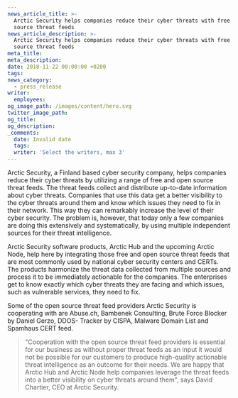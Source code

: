 ```yaml
---
news_article_title: >-
  Arctic Security helps companies reduce their cyber threats with free and open
  source threat feeds
news_article_description: >-
  Arctic Security helps companies reduce their cyber threats with free and open
  source threat feeds
meta_title:
meta_description:
date: 2018-11-22 00:00:00 +0200
tags:
news_category:
  - press_release
writer:
  employees:
og_image_path: /images/content/hero.svg
twitter_image_path:
og_title:
og_description:
_comments:
  date: Invalid date
  tags:
  writer: 'Select the writers, max 3'
---
```


Arctic Security, a Finland based cyber security company, helps companies reduce their cyber threats by utilizing a range of free and open source threat feeds. The threat feeds collect and distribute up-to-date information about cyber threats. Companies that use this data get a better visibility to the cyber threats around them and know which issues they need to fix in their network. This way they can remarkably increase the level of their cyber security. The problem is, however, that today only a few companies are doing this extensively and systematically, by using multiple independent sources for their threat intelligence.

Arctic Security software products, Arctic Hub and the upcoming Arctic Node, help here by integrating those free and open source threat feeds that are most commonly used by national cyber security centers and CERTs. The products harmonize the threat data collected from multiple sources and process it to be immediately actionable for the companies. The enterprises get to know exactly which cyber threats they are facing and which issues, such as vulnerable services, they need to fix.

Some of the open source threat feed providers Arctic Security is cooperating with are Abuse.ch, Bambenek Consulting, Brute Force Blocker by Daniel Gerzo, DDOS- Tracker by CISPA, Malware Domain List and Spamhaus CERT feed.

> "Cooperation with the open source threat feed providers is essential for our business as without proper threat feeds as an input it would not be possible for our customers to produce high-quality actionable threat intelligence as an outcome for their needs. We are happy that Arctic Hub and Arctic Node help companies leverage the threat feeds into a better visibility on cyber threats around them", says David Chartier, CEO at Arctic Security.